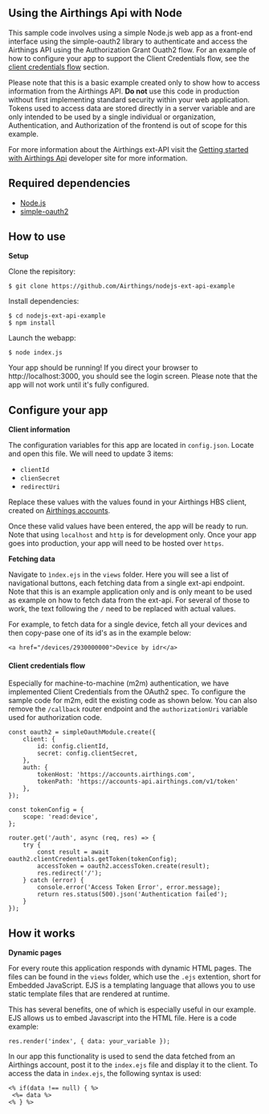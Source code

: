 ## Using the Airthings Api with Node

This sample code involves using a simple Node.js web app as a front-end interface using the simple-oauth2 library to authenticate and access the Airthings API using the Authorization Grant Ouath2 flow.
For an example of how to configure your app to support the Client Credentials flow, see the [client credentials flow](#client-credentials-flow) section.

Please note that this is a basic example created only to show how to access information from the Airthings API. 
**Do not** use this code in production without first implementing standard security within your web application.
Tokens used to access data are stored directly in a server variable and are only intended to be used by a single individual or organization, Authentication, and Authorization of the frontend is out of scope for this example.

For more information about the Airthings ext-API visit the [Getting started with Airthings Api](https://developer.airthings.com) developer site for more information.


## Required dependencies

* [Node.js](https://nodejs.org)
* [simple-oauth2](https://www.npmjs.com/package/simple-oauth2)

## How to use
**Setup**

Clone the repisitory:
```
$ git clone https://github.com/Airthings/nodejs-ext-api-example
```

Install dependencies:

```
$ cd nodejs-ext-api-example
$ npm install
```

Launch the webapp:
```
$ node index.js
```

Your app should be running! If you direct your browser to http://localhost:3000, you should see the login screen.
Please note that the app will not work until it's fully configured.

## Configure your app
**Client information**

The configuration variables for this app are located in `config.json`. Locate and open this file. We will need to update 3 items:
- `clientId`
- `clienSecret`
- `redirectUri`

Replace these values with the values found in your Airthings HBS client, created on [Airthings accounts](https://accounts.airthings.com). 

Once these valid values have been entered, the app will be ready to run. Note that using `localhost` and `http` is for development only. Once your app goes into production, your app will need to be hosted over `https`.



**Fetching data**

Navigate to `ìndex.ejs` in the ``views`` folder. Here you will see a list of navigational buttons, each fetching data from a single ext-api endpoint.
Note that this is an example application only and is only meant to be used as example on how to fetch data from the ext-api.
For several of those to work, the text following the `/` need to be replaced with actual values.

For example, to fetch data for a single device, fetch all your devices and then copy-pase one of its id's as in the example below: 

```
<a href="/devices/2930000000">Device by idr</a>
```

#### Client credentials flow
Especially for machine-to-machine (m2m) authentication, we have implemented Client Credentials from the OAuth2 spec. 
To configure the sample code for m2m, edit the existing code as shown below. You can also remove the ``/callback`` router endpoint and the 
``authorizationUri`` variable used for authorization code.

```
const oauth2 = simpleOauthModule.create({
    client: {
        id: config.clientId,
        secret: config.clientSecret,
    },
    auth: {
        tokenHost: 'https://accounts.airthings.com',
        tokenPath: 'https://accounts-api.airthings.com/v1/token'
    },
});

const tokenConfig = {
    scope: 'read:device',
};

router.get('/auth', async (req, res) => {
    try {
        const result = await oauth2.clientCredentials.getToken(tokenConfig);
        accessToken = oauth2.accessToken.create(result);
        res.redirect('/');
    } catch (error) {
        console.error('Access Token Error', error.message);
        return res.status(500).json('Authentication failed');
    }
});
```


## How it works
**Dynamic pages**

For every route this application responds with dynamic HTML pages. The files can be found in the `views` folder, which use the  `.ejs` extention, short for Embedded JavaScript. EJS is a templating language that allows you to use static template files that are rendered at runtime.

This has several benefits, one of which is especially useful in our example. EJS allows us to embed Javascript into the HTML file.
Here is a code example:
 
```
res.render('index', { data: your_variable });
```

In our app this functionality is used to send the data fetched from an Airthings account, post it to the ``index.ejs`` file and display it to the client. To access the data in ``index.ejs``, the following syntax is used:
```
<% if(data !== null) { %>
 <%= data %>
<% } %>
```
